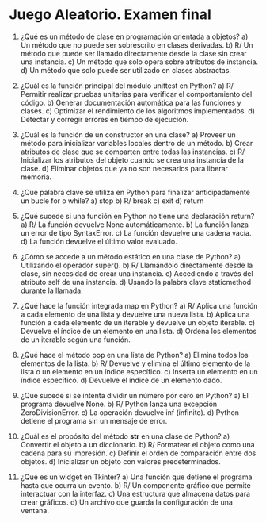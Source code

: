 # Juego Aleatorio. Examen final



1.	¿Qué es un método de clase en programación orientada a objetos?
a)	Un método que no puede ser sobrescrito en clases derivadas.
b)	 R/ Un método que puede ser llamado directamente desde la clase sin crear una instancia. 
c)	Un método que solo opera sobre atributos de instancia.
d)	Un método que solo puede ser utilizado en clases abstractas.

2.	¿Cuál es la función principal del módulo unittest en Python?
a)	R/ Permitir realizar pruebas unitarias para verificar el comportamiento del código.
b)	Generar documentación automática para las funciones y clases.
c)	Optimizar el rendimiento de los algoritmos implementados.
d)	Detectar y corregir errores en tiempo de ejecución.

3.	¿Cuál es la función de un constructor en una clase?
a)	Proveer un método para inicializar variables locales dentro de un método.
b)	Crear atributos de clase que se comparten entre todas las instancias.
c)	R/ Inicializar los atributos del objeto cuando se crea una instancia de la clase.
d)	Eliminar objetos que ya no son necesarios para liberar memoria.

4.	¿Qué palabra clave se utiliza en Python para finalizar anticipadamente un bucle for o while? 
a) stop
b)	R/ break 
c)	exit
d)	return

5.	¿Qué sucede si una función en Python no tiene una declaración return?
a)	R/ La función devuelve None automáticamente.
b)	La función lanza un error de tipo SyntaxError.
c)	La función devuelve una cadena vacía.
d)	La función devuelve el último valor evaluado.

6.	¿Cómo se accede a un método estático en una clase de Python?
a)	Utilizando el operador super().
b)	R/ Llamándolo directamente desde la clase, sin necesidad de crear una instancia.
c)	Accediendo a través del atributo self de una instancia.
d)	Usando la palabra clave staticmethod durante la llamada.

7.	¿Qué hace la función integrada map en Python?
a)	R/ Aplica una función a cada elemento de una lista y devuelve una nueva lista.
b)	Aplica una función a cada elemento de un iterable y devuelve un objeto iterable.
c)	Devuelve el índice de un elemento en una lista.
d)	Ordena los elementos de un iterable según una función.

8.	¿Qué hace el método pop en una lista de Python?
a)	Elimina todos los elementos de la lista.
b)	R/ Devuelve y elimina el último elemento de la lista o un elemento en un índice específico.
c)	Inserta un elemento en un índice específico.
d)	Devuelve el índice de un elemento dado.

9.	¿Qué sucede si se intenta dividir un número por cero en Python?
a)	El programa devuelve None.
b)	R/ Python lanza una excepción ZeroDivisionError.
c)	La operación devuelve inf (infinito).
d)	Python detiene el programa sin un mensaje de error.

10.	¿Cuál es el propósito del método __str__ en una clase de Python?
a)	Convertir el objeto a un diccionario.
b)	R/ Formatear el objeto como una cadena para su impresión.
c)	Definir el orden de comparación entre dos objetos.
d)	Inicializar un objeto con valores predeterminados.

11.	¿Qué es un widget en Tkinter?
a)	Una función que detiene el programa hasta que ocurra un evento.
b)	R/ Un componente gráfico que permite interactuar con la interfaz.
c)	Una estructura que almacena datos para crear gráficos.
d)	Un archivo que guarda la configuración de una ventana.
